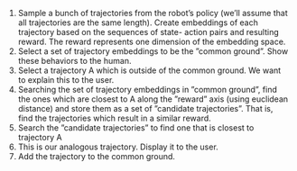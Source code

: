 1) Sample a bunch of trajectories from the robot’s
policy (we’ll assume that all trajectories are
the same length). Create embeddings of each
trajectory based on the sequences of state-
action pairs and resulting reward. The reward
represents one dimension of the embedding
space.
2) Select a set of trajectory embeddings to be the
”common ground”. Show these behaviors to
the human.
3) Select a trajectory A which is outside of the
common ground. We want to explain this to
the user.
4) Searching the set of trajectory embeddings in
”common ground”, find the ones which are
closest to A along the ”reward” axis (using
euclidean distance) and store them as a set
of ”candidate trajectories”. That is, find the
trajectories which result in a similar reward.
5) Search the ”candidate trajectories” to find one
that is closest to trajectory A
6) This is our analogous trajectory. Display it to
the user.
7) Add the trajectory to the common ground.
